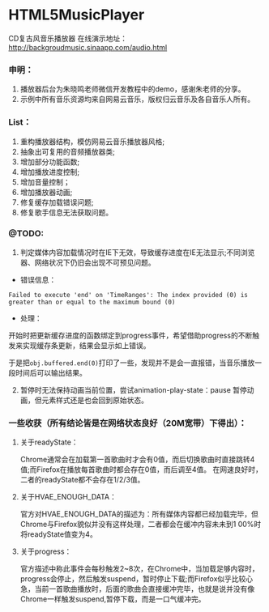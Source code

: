 # HTML5MusicPlayer
CD复古风音乐播放器 在线演示地址：http://backgroudmusic.sinaapp.com/audio.html

### 申明：
1. 播放器后台为朱晓鸣老师微信开发教程中的demo，感谢朱老师的分享。
2. 示例中所有音乐资源均来自网易云音乐，版权归云音乐及各自音乐人所有。

### List：

1. 重构播放器结构，模仿网易云音乐播放器风格;
2. 抽象出可复用的音频播放器类;
3. 增加部分功能函数;
4. 增加播放进度控制;
5. 增加音量控制；
6. 增加播放器动画;
7. 修复缓存加载错误问题;
8. 修复歌手信息无法获取问题。

### @TODO:

1. 判定媒体内容加载情况时在IE下无效，导致缓存进度在IE无法显示;不同浏览器、网络状况下仍旧会出现不可预见问题。

 * 错误信息：
 
`Failed to execute 'end' on 'TimeRanges': The index provided (0) is greater than or equal to the maximum bound (0)`
 
 * 处理：
 
 开始时把更新缓存进度的函数绑定到progress事件，希望借助progress的不断触发来实现缓存条更新，结果会显示如上错误。
 
 于是把`obj.buffered.end(0)`打印了一些，发现并不是会一直报错，当音乐播放一段时间后可以输出结果。
 
2. 暂停时无法保持动画当前位置，尝试animation-play-state：pause 暂停动画，但元素样式还是也会回到原始状态。

### 一些收获（所有结论皆是在网络状态良好（20M宽带）下得出）：
1. 关于readyState：

   Chrome通常会在加载第一首歌曲时才会有0值，而后切换歌曲时直接跳转4值;而Firefox在播放每首歌曲时都会存在0值，而后调至4值。
   在网速良好时，二者的readyState都不会存在1/2/3值。

2. 关于HVAE_ENOUGH_DATA：
   
   官方对HVAE_ENOUGH_DATA的描述为：所有媒体内容都已经加载完毕，但Chrome与Firefox貌似并没有这样处理，二者都会在缓冲内容未未到1    00%时将readyState值变为4。

3. 关于progress：
   
   官方描述中称此事件会每秒触发2~8次，在Chrome中，当加载足够内容时，progress会停止，然后触发suspend，暂时停止下载;而Firefox似乎比较心急，当前一首歌曲播放时，后面的歌曲会直接缓冲完毕，也就是说并没有像Chrome一样触发suspend,暂停下载，而是一口气缓冲完。
